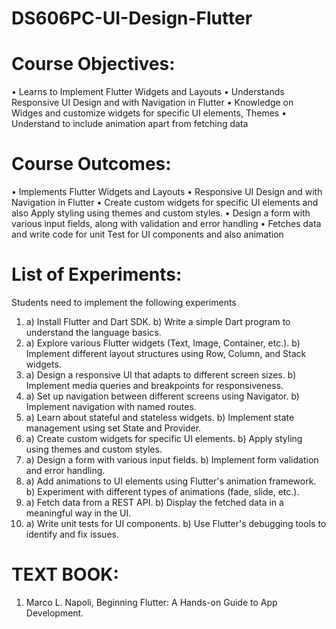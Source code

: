 # DS606PC-UI-Design-Flutter

# Course Objectives: 
• Learns to Implement Flutter Widgets and Layouts 
• Understands Responsive UI Design and with Navigation in Flutter 
• Knowledge on Widges and customize widgets for specific UI elements, Themes 
• Understand to include animation apart from fetching data  

# Course Outcomes: 
• Implements Flutter Widgets and Layouts 
• Responsive UI Design and with Navigation in Flutter 
• Create custom widgets for specific UI elements and also Apply styling using themes and custom styles. 
• Design a form with various input fields, along with validation and error handling 
• Fetches data and write code for unit Test for UI components and also animation  

# List of Experiments: 
Students need to implement the following experiments 
1. a) Install Flutter and Dart SDK. b) Write a simple Dart program to understand the language basics.
2. a) Explore various Flutter widgets (Text, Image, Container, etc.). b) Implement different layout structures using Row, Column, and Stack widgets.
3. a) Design a responsive UI that adapts to different screen sizes. b) Implement media queries and breakpoints for responsiveness.
4. a) Set up navigation between different screens using Navigator. b) Implement navigation with named routes.
5. a) Learn about stateful and stateless widgets. b) Implement state management using set State and Provider.
6. a) Create custom widgets for specific UI elements. b) Apply styling using themes and custom styles.
7. a) Design a form with various input fields. b) Implement form validation and error handling.
8. a) Add animations to UI elements using Flutter's animation framework. b) Experiment with different types of animations (fade, slide, etc.).
9. a) Fetch data from a REST API. b) Display the fetched data in a meaningful way in the UI.
10. a) Write unit tests for UI components. b) Use Flutter's debugging tools to identify and fix issues.

# TEXT BOOK: 
1.  Marco L. Napoli, Beginning Flutter: A Hands-on Guide to App Development. 
